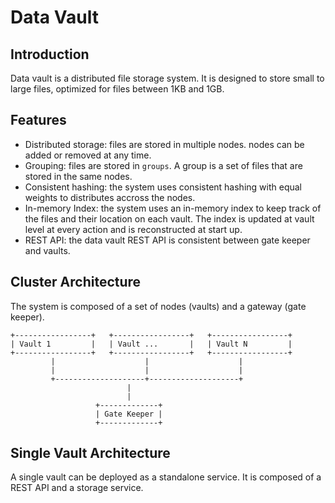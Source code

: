 # Data Vault

## Introduction
Data vault is a distributed file storage system. It is designed to store small to large files, optimized for files between 1KB and 1GB.

## Features
- Distributed storage: files are stored in multiple nodes. nodes can be added or removed at any time.
- Grouping: files are stored in `groups`. A group is a set of files that are stored in the same nodes.
- Consistent hashing: the system uses consistent hashing with equal weights to distributes accross the nodes.
- In-memory Index: the system uses an in-memory index to keep track of the files and their location on each vault. The index is updated at vault level at every action and is reconstructed at start up.
- REST API: the data vault REST API is consistent between gate keeper and vaults.

## Cluster Architecture
The system is composed of a set of nodes (vaults) and a gateway (gate keeper).

```text
+-----------------+   +-----------------+   +-----------------+
| Vault 1         |   | Vault ...       |   | Vault N         |
+-----------------+   +-----------------+   +-----------------+
         |                    |                    |
         |                    |                    |
         +--------------------+--------------------+
                          |
                          |
                   +-------------+
                   | Gate Keeper |
                   +-------------+
```

## Single Vault Architecture
A single vault can be deployed as a standalone service. It is composed of a REST API and a storage service.




